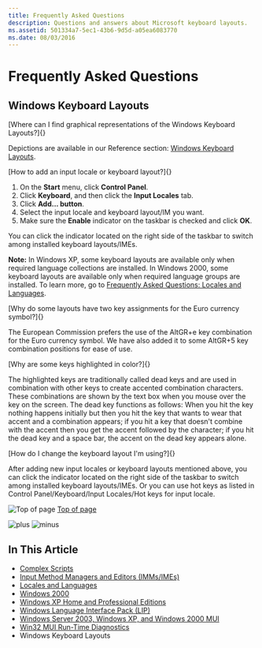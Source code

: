 ```yaml
---
title: Frequently Asked Questions
description: Questions and answers about Microsoft keyboard layouts.
ms.assetid: 501334a7-5ec1-43b6-9d5d-a05ea6083770
ms.date: 08/03/2016
---
```


# Frequently Asked Questions

## Windows Keyboard Layouts

[Where can I find graphical representations of the Windows Keyboard Layouts?]{}

Depictions are available in our Reference section: [Windows Keyboard Layouts](https://msdn.microsoft.com/en-us/goglobal/bb964651 "Windows Keyboard Layouts").

[How to add an input locale or keyboard layout?]{}

1.  On the **Start** menu, click **Control Panel**.
2.  Click **Keyboard**, and then click the **Input Locales** tab.
3.  Click **Add... button**.
4.  Select the input locale and keyboard layout/IM you want.
5.  Make sure the **Enable** indicator on the taskbar is checked and click **OK**.

You can click the indicator located on the right side of the taskbar to switch among installed keyboard layouts/IMEs.

**Note:** In Windows XP, some keyboard layouts are available only when required language collections are installed. In Windows 2000, some keyboard layouts are available only when required language groups are installed. To learn more, go to [Frequently Asked Questions: Locales and Languages](https://msdn.microsoft.com/en-us/goglobal/bb688174).

[Why do some layouts have two key assignments for the Euro currency symbol?]{}

The European Commission prefers the use of the AltGR+e key combination for the Euro currency symbol. We have also added it to some AltGR+5 key combination positions for ease of use.

[Why are some keys highlighted in color?]{}

The highlighted keys are traditionally called dead keys and are used in combination with other keys to create accented combination characters. These combinations are shown by the text box when you mouse over the key on the screen. The dead key functions as follows: When you hit the key nothing happens initially but then you hit the key that wants to wear that accent and a combination appears; if you hit a key that doesn't combine with the accent then you get the accent followed by the character; if you hit the dead key and a space bar, the accent on the dead key appears alone.

[How do I change the keyboard layout I'm using?]{}

After adding new input locales or keyboard layouts mentioned above, you can click the indicator located on the right side of the taskbar to switch among installed keyboard layouts/IMEs. Or you can use hot keys as listed in Control Panel/Keyboard/Input Locales/Hot keys for input locale.

![Top of page](https://i-msdn.sec.s-msft.com/en-us/goglobal/bb688179.arrow_px_up(en-us).gif) [Top of page](#top)

![plus](/media/hubs/globalization/IC856276.gif "plus") ![minus](/media/hubs/globalization/IC856275.gif "minus")

## In This Article

-   [Complex Scripts](https://msdn.microsoft.com/en-us/goglobal/bb688172 "Complex Scripts")
-   [Input Method Managers and Editors (IMMs/IMEs)](https://msdn.microsoft.com/en-us/goglobal/bb688173 "Input Method Managers and Editors (IMMs/IMEs)")
-   [Locales and Languages](https://msdn.microsoft.com/en-us/goglobal/bb688174 "Locales and Languages")
-   [Windows 2000](https://msdn.microsoft.com/en-us/goglobal/bb688175 "Windows 2000")
-   [Windows XP Home and Professional Editions](https://msdn.microsoft.com/en-us/goglobal/bb688176 "Windows XP Home and Professional Editions")
-   [Windows Language Interface Pack (LIP)](https://msdn.microsoft.com/en-us/goglobal/bb688177 "Windows Language Interface Pack (LIP)")
-   [Windows Server 2003, Windows XP, and Windows 2000 MUI](https://msdn.microsoft.com/en-us/goglobal/bb688178 "Windows Server 2003, Windows XP & Windows 2000 MUI ")
-   [Win32 MUI Run-Time Diagnostics](https://msdn.microsoft.com/en-us/goglobal/bb688098 "Win32 MUI Run-Time Diagnostics")
-   Windows Keyboard Layouts


